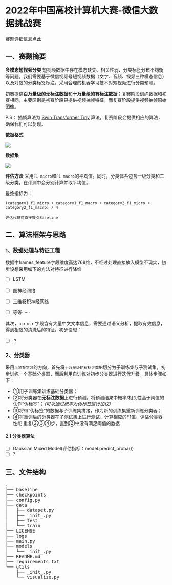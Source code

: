 # 2022年中国高校计算机大赛-微信大数据挑战赛

[赛题详细信息点此](https://algo.weixin.qq.com/)

## 一、赛题摘要
**多模态短视频分类**
短视频数据中存在模态缺失、相关性弱、分类标签分布不均衡等问题。我们需要基于微信视频号短视频数据（文字、音频、视频三种模态信息）以及对应的分类标签标注，采用合理的机器学习技术对短视频进行分类预测。

初赛提供**百万量级的无标注数据**和**十万量级的有标注数据**；复赛阶段训练数据和初赛相同，主要区别是初赛阶段只提供视频抽帧特征，而复赛阶段提供视频抽帧原始图像。

P.S： 抽帧算法为 [Swin Transformer Tiny](https://zhuanlan.zhihu.com/p/361366090) 算法，复赛阶段会提供相应的算法，确保我们可以复现。

**数据格式**


![](https://tc.pengchen.tech/img/20220515204738.png)

**数据集**

![](https://tc.pengchen.tech/img/20220515204956.png)

**评估方法**
采用`F1 micro`和`F1 macro`的平均值。同时，分类体系包含一级分类和二级分类，在评测中会分别计算并取平均值。

最终指标为：

`(category1_f1_micro + category1_f1_macro + category2_f1_micro + category2_f1_macro) / 4`

```
评估代码可直接援引Baseline
```

## 二、算法框架与思路
### 1、数据处理与特征工程
数据中frames_feature字段维度高达768维，不经过处理直接放入模型不现实，初步设想采用如下的方法对特征进行降维
- [ ] LSTM
- [ ] 图神经网络
- [ ] 三维卷积神经网络
- [ ] 等等······



其次，`asr` `ocr` 字段含有大量中文文本信息，需要通过语义分析，提取有效信息，得到相应的清洗后的特征，初步设想：
- [ ] ？

### 2、分类器

采用`半监督学习`的方向，首先将`十万量级的有标注数据`切分为子训练集与子测试集，初步训练一个基础分类器，而后利用自训练对初步分类器进行迭代升级，具体步骤如下：

- ①用子训练集训练基础分类器；
- ②将分类器在**无标注数据**上进行预测，将预测结果中概率/相关性高于阈值的认作“伪标签”；*（可以通过概率为伪标签进行加权）*
- ③将带“伪标签”的数据与子训练集拼接，作为新的训练集重新训练分类器；
- ④将重训后的分类器在子测试集上进行测试，计算相应的F1值，评估分类器性能
  重复②③④步，直到②中没有满足阈值的数据

#### 2.1 分类器算法

- [ ] Gaussian Mixed Model(评估指标：model.predict_proba())
- [ ] ?

## 三、文件结构

<pre>
.
├── baseline
├── checkpoints
├── config.py
├── data
│   ├── dataset.py
│   ├── _init_.py
│   ├── test
│   └── train
├── LICENSE
├── logs
├── main.py
├── models
│   └── _init_.py
├── README.md
├── requirements.txt
└── utils
    ├── _init_.py
    └── visualize.py
</pre>

